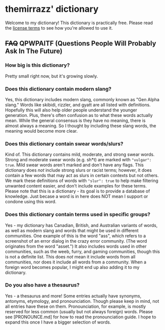 # themirrazz' dictionary
Welcome to my dictionary! This dictionary is practically free. Please read the [license terms](LICENSE.md) to see how you're allowed to use it.

## ~~FAQ~~ QPWPAITF (Questions People Will Probably Ask In The Future)
### How big is this dictionary?
Pretty small right now, but it's growing slowly.

### Does this dictionary contain modern slang?
Yes, this dictionary includes modern slang, commonly known as "Gen Alpha slang." Words like skibidi, rizzler, and gyatt are all listed with definitions. Hopefully this will also help older people understand the younger generation. Plus, there's often confusion as to what these words actually mean. While the general consensus is they have no meaning, there is almost always a meaning. So I thought by including these slang words, the meaning would become more clear.

### Does this dictionary contain swear words/slurs?
Kind of. This dictionary contains mild, moderate, and strong swear words. Strong and moderate swear words (e.g. sh\*t) are marked with `"vulgar": true`. Mild swear words aren't marked and don't have any flags. This dictionary does *not* include strong slurs or racist terms; however, it does contain a few words that may act as slurs in certain contexts but not others. We mark these definitions of words with `"slur": true` to help make filtering unwanted content easier, and don't include examples for these terms. Please note that this is a dictionary - its goal is to provide a database of knowledge. Just becase a word is in here does NOT mean I support or condone using this word.

### Does this dictionary contain terms used in specific groups?
Yes - my dictionary has Canadian, British, and Australian variants of words, as well as modern slang and words that might be used in different communities. One example of this is the word "ass", which refers to a screenshot of an error dialog in the crazy error community. (The word originates from the word "asset.") It also includes words used in other communities, such as the weeb, furry, and gaming communities, though this is not a definite list. This does *not* mean it include words from all communities, nor does it include all words from a community. When a foreign word becomes popular, I might end up also adding it to my dictionary.

### Do you also have a thesaurus?
Yes - a thesaurus and more! Some entries actually have synonyms, antonyms, etymology, and pronounciation. Though please keep in mind, not all entries have these on them. Pronounciation, for example, is mostly reserved for less common (usually but not always foreign) words. Please see [PRONOUNCE.md] for how to read the pronounciation guide. I hope to expand this once I have a bigger selection of words.